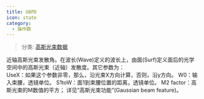 ```yaml
---
title: GBPD
icon: state
category:
  - 操作数
---
```


> 分类: [高斯光束数据](/hb/operands/135/893/  "Zemax 操作数 高斯光束数据")

近轴高斯光束发散角。在波长(Wave)定义的波长上，由面(Surf)定义面后的光学空间中的高斯光束（近轴）发散度。其它参数为：  
UseX：如果这个参数非零，那么，沿光束X方向计算，否则，沿y方向。 
W0：输入束腰，透镜单位。 
S1toW：面1到束腰位置的距离，透镜单位。 
M2 factor：高斯光束的M数值的平方； 
详见“高斯光束功能”(Gaussian beam feature)。